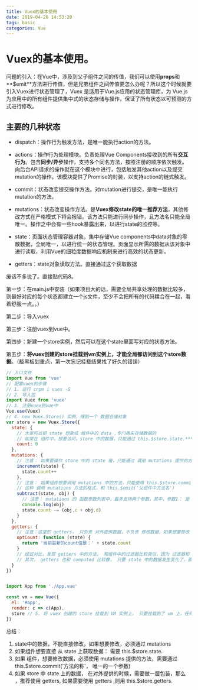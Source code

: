 ```yaml
---
title: Vuex的基本使用
date: 2019-04-26 14:53:20
tags: basic
categories: Vue
---
```


# Vuex的基本使用。

问题的引入：在Vue中，涉及到父子组件之间的传值，我们可以使用**props**和**$emit**方法进行传值，但是兄弟组件之间传值要怎么办呢？所以这个时候就要引入Vuex进行状态管理了，Vuex 是适用于Vue.js应用的状态管理库，为 Vue.js为应用中的所有组件提供集中式的状态存储与操作，保证了所有状态以可预测的方式进行修改。 

## 主要的几种状态

* dispatch：操作行为触发方法，是唯一能执行action的方法。

* actions：操作行为处理模块。负责处理Vue Components接收到的所有**交互行为**。包含**同步/异步**操作，支持多个同名方法，按照注册的顺序依次触发。向后台API请求的操作就在这个模块中进行，包括触发其他action以及提交mutation的操作。该模块提供了Promise的封装，以支持action的链式触发。

* commit：状态改变提交操作方法。对mutation进行提交，是唯一能执行mutation的方法。

* mutations：状态改变操作方法。是**Vuex修改state的唯一推荐方法**，其他修改方式在严格模式下将会报错。该方法只能进行同步操作，且方法名只能全局唯一。操作之中会有一些hook暴露出来，以进行state的监控等。

* state：页面状态管理容器对象。集中存储Vue components中data对象的零散数据，全局唯一，以进行统一的状态管理。页面显示所需的数据从该对象中进行读取，利用Vue的细粒度数据响应机制来进行高效的状态更新。 

* getters：state对象读取方法。直接通过这个获取数据

废话不多说了。直接贴代码8。

第一步：在main.js中安装（如果项目大的话，需要全局共享处理的数据比较多，则最好对应的每个状态都建立一个js文件，至少不会把所有的代码糅合在一起，看着舒服一点。。）

第二步：导入vuex

第三步：注册vuex到vue中。

第四步：新建一个store实例，然后可以在这个state里面写对应的状态方法。

第五步：**将vuex创建的store挂载到vm实例上，才能全局都访问到这个store数据**。（敲黑板划重点，第一次忘记挂载结果找了好久的错误）

```javascript
// 入口文件
import Vue from 'vue'
// 配置vuex的步骤
// 1. 运行 cnpm i vuex -S 
// 2. 导入包
import Vuex from 'vuex'
// 3. 注册vuex到vue中
Vue.use(Vuex)
// 4. new Vuex.Store() 实例，得到一个 数据仓储对象
var store = new Vuex.Store({
  state: {
    // 大家可以把 state 想象成 组件中的 data ,专门用来存储数据的
    // 如果在 组件中，想要访问，store 中的数据，只能通过 this.$store.state.*** 来访问
    count: 0
  },
  mutations: {
    // 注意： 如果要操作 store 中的 state 值，只能通过 调用 mutations 提供的方法，才能操作对应的数据，不推荐直接操作 state 中的数据，因为 万一导致了数据的紊乱，不能快速定位到错误的原因，因为，每个组件都可能有操作数据的方法；
    increment(state) {
      state.count++
    },
    // 注意： 如果组件想要调用 mutations 中的方法，只能使用 this.$store.commit('方法名')
    // 这种 调用 mutations 方法的格式，和 this.$emit('父组件中方法名')
    subtract(state, obj) {
      // 注意： mutations 的 函数参数列表中，最多支持两个参数，其中，参数1： 是 state 状态； 参数2： 通过 commit 提交过来的参数；
      console.log(obj)
      state.count -= (obj.c + obj.d)
    }
  },
  getters: {
    // 注意：这里的 getters， 只负责 对外提供数据，不负责 修改数据，如果想要修改 state 中的数据，请 去找 mutations
    optCount: function (state) {
      return '当前最新的count值是：' + state.count
    }
    // 经过对比，发现 getters 中的方法， 和组件中的过滤器比较类似，因为 过滤器和 getters 都没有修改原数据， 都是把原数据做了一层包装，提供给了 调用者；
    // 其次， getters 也和 computed 比较像， 只要 state 中的数据发生变化了，那么，如果 getters 正好也引用了这个数据，那么 就会立即触发 getters 的重新求值；
  }
})


import App from './App.vue'

const vm = new Vue({
  el: '#app',
  render: c => c(App),
  store // 5. 将 vuex 创建的 store 挂载到 VM 实例上， 只要挂载到了 vm 上，任何组件都能使用 store 来存取数据
})
```

总结：

1. state中的数据，不能直接修改，如果想要修改，必须通过 mutations
2. 如果组件想要直接 从 state 上获取数据： 需要 this.$store.state.
3. 如果 组件，想要修改数据，必须使用 mutations 提供的方法，需要通过 this.$store.commit('方法的称'， 唯一的一个参数)
4. 如果 store 中 state 上的数据， 在对外提供的时候，需要做一层包装，那么 ，推荐使用 getters, 如果需要使用 getters ,则用 this.$store.getters.